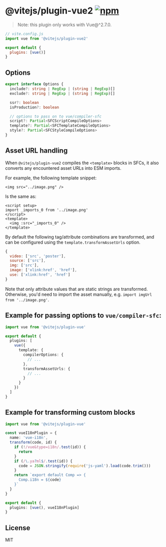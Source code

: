 # @vitejs/plugin-vue2 [![npm](https://img.shields.io/npm/v/@vitejs/plugin-vue2.svg)](https://npmjs.com/package/@vitejs/plugin-vue2)

> Note: this plugin only works with Vue@^2.7.0.

```js
// vite.config.js
import vue from '@vitejs/plugin-vue2'

export default {
  plugins: [vue()]
}
```

## Options

```ts
export interface Options {
  include?: string | RegExp | (string | RegExp)[]
  exclude?: string | RegExp | (string | RegExp)[]

  ssr?: boolean
  isProduction?: boolean

  // options to pass on to vue/compiler-sfc
  script?: Partial<SFCScriptCompileOptions>
  template?: Partial<SFCTemplateCompileOptions>
  style?: Partial<SFCStyleCompileOptions>
}
```

## Asset URL handling

When `@vitejs/plugin-vue2` compiles the `<template>` blocks in SFCs, it also converts any encountered asset URLs into ESM imports.

For example, the following template snippet:

```vue
<img src="../image.png" />
```

Is the same as:

```vue
<script setup>
import _imports_0 from '../image.png'
</script>
<template>
  <img :src="_imports_0" />
</template>
```

By default the following tag/attribute combinations are transformed, and can be configured using the `template.transformAssetUrls` option.

```js
{
  video: ['src', 'poster'],
  source: ['src'],
  img: ['src'],
  image: ['xlink:href', 'href'],
  use: ['xlink:href', 'href']
}
```

Note that only attribute values that are static strings are transformed. Otherwise, you'd need to import the asset manually, e.g. `import imgUrl from '../image.png'`.

## Example for passing options to `vue/compiler-sfc`:

```ts
import vue from '@vitejs/plugin-vue'

export default {
  plugins: [
    vue({
      template: {
        compilerOptions: {
          // ...
        },
        transformAssetUrls: {
          // ...
        }
      }
    })
  ]
}
```

## Example for transforming custom blocks

```ts
import vue from '@vitejs/plugin-vue'

const vueI18nPlugin = {
  name: 'vue-i18n',
  transform(code, id) {
    if (!/vue&type=i18n/.test(id)) {
      return
    }
    if (/\.ya?ml$/.test(id)) {
      code = JSON.stringify(require('js-yaml').load(code.trim()))
    }
    return `export default Comp => {
      Comp.i18n = ${code}
    }`
  }
}

export default {
  plugins: [vue(), vueI18nPlugin]
}
```

## License

MIT
